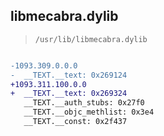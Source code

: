 ## libmecabra.dylib

> `/usr/lib/libmecabra.dylib`

```diff

-1093.309.0.0.0
-  __TEXT.__text: 0x269124
+1093.311.100.0.0
+  __TEXT.__text: 0x269324
   __TEXT.__auth_stubs: 0x27f0
   __TEXT.__objc_methlist: 0x3e4
   __TEXT.__const: 0x2f437

```
